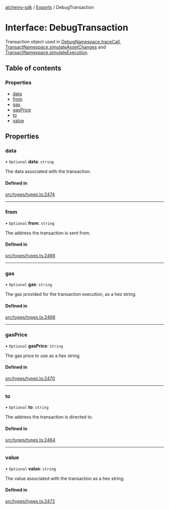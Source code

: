 [alchemy-sdk](../README.md) / [Exports](../modules.md) / DebugTransaction

# Interface: DebugTransaction

Transaction object used in [DebugNamespace.traceCall](../classes/DebugNamespace.md#tracecall), [TransactNamespace.simulateAssetChanges](../classes/TransactNamespace.md#simulateassetchanges) and [TransactNamespace.simulateExecution](../classes/TransactNamespace.md#simulateexecution).

## Table of contents

### Properties

- [data](DebugTransaction.md#data)
- [from](DebugTransaction.md#from)
- [gas](DebugTransaction.md#gas)
- [gasPrice](DebugTransaction.md#gasprice)
- [to](DebugTransaction.md#to)
- [value](DebugTransaction.md#value)

## Properties

### data

• `Optional` **data**: `string`

The data associated with the transaction.

#### Defined in

[src/types/types.ts:2474](https://github.com/alchemyplatform/alchemy-sdk-js/blob/432c999/src/types/types.ts#L2474)

___

### from

• `Optional` **from**: `string`

The address the transaction is sent from.

#### Defined in

[src/types/types.ts:2466](https://github.com/alchemyplatform/alchemy-sdk-js/blob/432c999/src/types/types.ts#L2466)

___

### gas

• `Optional` **gas**: `string`

The gas provided for the transaction execution, as a hex string.

#### Defined in

[src/types/types.ts:2468](https://github.com/alchemyplatform/alchemy-sdk-js/blob/432c999/src/types/types.ts#L2468)

___

### gasPrice

• `Optional` **gasPrice**: `string`

The gas price to use as a hex string.

#### Defined in

[src/types/types.ts:2470](https://github.com/alchemyplatform/alchemy-sdk-js/blob/432c999/src/types/types.ts#L2470)

___

### to

• `Optional` **to**: `string`

The address the transaction is directed to.

#### Defined in

[src/types/types.ts:2464](https://github.com/alchemyplatform/alchemy-sdk-js/blob/432c999/src/types/types.ts#L2464)

___

### value

• `Optional` **value**: `string`

The value associated with the transaction as a hex string.

#### Defined in

[src/types/types.ts:2472](https://github.com/alchemyplatform/alchemy-sdk-js/blob/432c999/src/types/types.ts#L2472)
